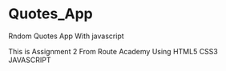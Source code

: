 # Quotes_App
Rndom Quotes App With javascript

This is Assignment 2 From Route Academy Using HTML5 CSS3 JAVASCRIPT
